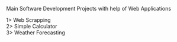 Main Software Development Projects with help of Web Applications <br>

1> Web Scrapping <br>
2> Simple Calculator <br>
3> Weather Forecasting
